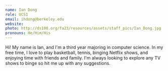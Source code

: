 ```yaml
---
name: Ian Dong
role: UCS1
email: ihdong@berkeley.edu
website: 
photo: http://ds100.org/fa23/resources/assets/staff_pics/Ian_Dong.jpg
pronouns: He/Him/His
---
```

Hi! My name is Ian, and I'm a third year majoring in computer science. In my free time, I love to play basketball, tennis, binging Netflix shows, and enjoying time with friends and family. I'm always looking to explore any TV shows to binge so hit me up with any suggestions.
